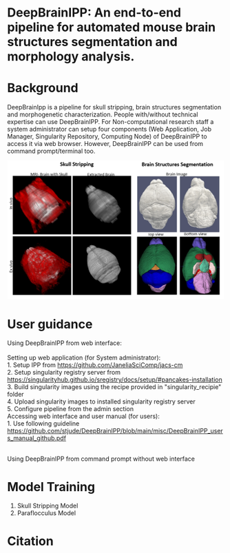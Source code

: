 # DeepBrainIPP: An end-to-end pipeline for automated mouse brain structures segmentation and morphology analysis.

# Background
DeepBrainIpp is a pipeline for skull stripping, brain structures segmentation and morphogenetic characterization. People with/without technical expertise can use DeepBrainIPP. For Non-computational research staff a system administrator can setup four components (Web Application, Job Manager, Singularity Repository, Computing Node) of DeepBrainIPP to access it via web browser. However, DeepBrainIPP can be used from command prompt/terminal too.  


![skull stripping](misc/3.jpg?raw=true "Skull Stripping")

# User guidance
  
  Using DeepBrainIPP from web interface:<br/><br/>
    Setting up web application (for System administrator):<br/>
        1. Setup IPP from https://github.com/JaneliaSciComp/jacs-cm <br/>
        2. Setup singularity registry server from https://singularityhub.github.io/sregistry/docs/setup/#pancakes-installation <br/>
        3. Build singularity images using the recipe provided in "singularity_recipie" folder <br/>
        4. Upload singularity images to installed singularity registry server <br/>
        5. Configure pipeline from the admin section <br/>
  Accessing web interface and user manual (for users): <br/>
        1. Use following guideline https://github.com/stjude/DeepBrainIPP/blob/main/misc/DeepBrainIPP_users_manual_github.pdf

<br/> 
Using DeepBrainIPP from command prompt without web interface 

# Model Training 
  1. Skull Stripping Model
  2. Paraflocculus Model


# Citation
